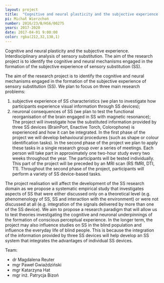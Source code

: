 ```yaml
---
layout: project
title:  "Cognitive and neural plasticity and the subjective experience. Interdisciplinary analysis of sensory substitution."
pi: Michał Wierzchoń
number: 2016/23/B/HS6/00275
years: 2017-2020
date: 2017-04-01 9:00:00
color: rgba(212,32,130,1)
---
```



Cognitive and neural plasticity and the subjective experience. Interdisciplinary analysis of sensory substitution.
The aim of the research project is to identify the cognitive and neural mechanisms engaged in the formation of the subjective experience of sensory substitution (SS).

The aim of the research project is to identify the cognitive and neural mechanisms engaged in the formation of the subjective experience of sensory substitution (SS). We plan to focus on three main research problems:
1) subjective experience of SS characteristics (we plan to investigate how participants experience visual information through SS devices);
2) neuronal consequences of SS (we plan to test the functional reorganisation of the brain engaged in SS with magnetic resonance);
The project will investigate how the substituted information provided by three SS devices (BrainPort, Enactive Torch, Colorophone) is experienced and how it can be integrated. In the first phase of the project we will develop behavioural procedures (such as shape or colour identification tasks). In the second phase of the project we plan to apply these tasks in a single research group over a series of meetings. Each person will take part in approximately one two-hour study every two weeks throughout the year. The participants will be tested individually. This part of the project will be preceded by an MRI scan (RS fMRI, DTI, T1). Throughout the second phase of the project, participants will perform a variety of SS device-based tasks.

The project realisation will affect the development of the SS research domain as we propose a systematic empirical study that investigates aspects of SS that were either discussed only on a theoretical level (e.g. phenomenology of SS, SS and interaction with the environment) or were not discussed at all (e.g. integration of the signals delivered by more than one of the SS device). We aim to propose a research paradigm that will allow us to test theories investigating the cognitive and neuronal underpinnings of the formation of conscious perceptual experience. In the longer term, the project may also influence studies on SS in the blind population and influence the everyday life of blind people. This is because the integration of the information provided by three SS devices will help develop an SS system that integrates the advantages of individual SS devices.

Team:
- dr Magdalena Reuter
- mgr Paweł Gwiaździński
- mgr Katarzyna Hat
- mgr inż. Patrycja Bizoń
